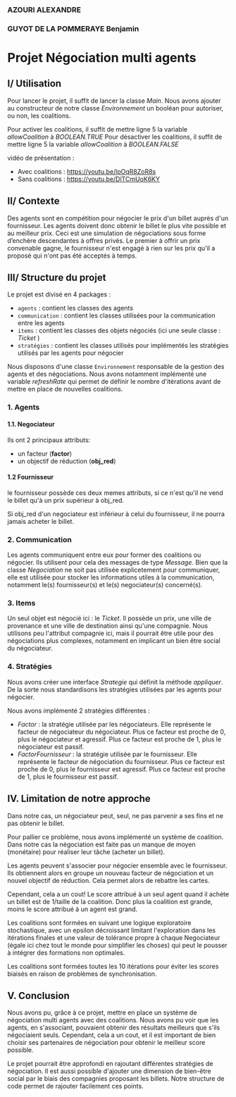 ### AZOURI ALEXANDRE
### GUYOT DE LA POMMERAYE Benjamin
# Projet Négociation multi agents

## I/ Utilisation

Pour lancer le projet, il suffit de lancer la classe *Main*.
Nous avons ajouter au constructeur de notre classe *Environnement* un booléan pour autoriser, ou non, les coalitions.

Pour activer les coalitions, il suffit de mettre ligne 5 la variable *allowCoalition* à *BOOLEAN.TRUE*
Pour désactiver les coalitions, il suffit de mettre ligne 5 la variable *allowCoalition* à *BOOLEAN.FALSE*

vidéo de présentation : 
- Avec coalitions : https://youtu.be/lpOqR8ZoR8s
- Sans coalitions : https://youtu.be/DlTCmUoK6KY

## II/ Contexte 
Des agents sont en compétition pour négocier le prix d'un billet auprès d'un fournisseur.
Les agents doivent donc obtenir le billet le plus vite possible et au meilleur prix.
Ceci est une simulation de négociations sous forme d’enchère descendantes à offres privés. Le premier à offrir un prix convenable gagne, le fournisseur n'est engagé à rien sur les prix qu'il a proposé qui n'ont pas été acceptés à temps.

## III/ Structure du projet
Le projet est divisé en 4 packages : 
- `agents` : contient les classes des agents
- `communication` : contient les classes utilisées pour la communication entre les agents
- `items` : contient les classes des objets négociés (ici une seule classe : *Ticket* )
- `stratégies` : contient les classes utilisés pour implémentés les stratégies utilisés par les agents pour négocier

Nous disposons d'une classe `Environnement` responsable de la gestion des agents et des négociations.
Nous avons notamment implémenté une variable *refreshRate* qui permet de définir le nombre d'itérations avant de mettre en place de nouvelles coalitions.


###  1. Agents
#### 1.1. Negociateur
Ils ont 2 principaux attributs:
- un facteur (**factor**)
- un objectif de réduction (**obj_red**)
#### 1.2 Fournisseur
le fournisseur possède ces deux memes attributs, si ce n'est qu'il ne vend le billet qu'à un prix supérieur à
obj_red.


Si obj_red d'un negociateur est inférieur à celui du fournisseur, il ne pourra jamais acheter le billet.

### 2. Communication
Les agents communiquent entre eux pour former des coalitions ou négocier. Ils utilisent pour cela des messages de type *Message*.
Bien que la classe *Negociation* ne soit pas utilisée explicetement pour communiquer, elle est utilisée pour stocker les informations utiles à la communication, notamment le(s) fournisseur(s) et le(s) negociateur(s) concerné(s).



### 3. Items
Un seul objet est négocié ici : le *Ticket*. Il possède un prix, une ville de provenance et une ville de destination ainsi qu'une compagnie.
Nous utilisons peu l'attribut compagnie ici, mais il pourrait être utile pour des négociations plus complexes, notamment en implicant un bien être social du négociateur.

### 4. Stratégies
Nous avons créer une interface *Strategie* qui définit la méthode *appliquer*.
De la sorte nous standardisons les stratégies utilisées par les agents pour négocier.

Nous avons implémenté 2 stratégies différentes :
- *Factor* : la stratégie utilisée par les négociateurs. Elle représente le facteur de négociateur du négociateur. Plus ce facteur est proche de 0, plus le négociateur et agressif. Plus ce facteur est proche de 1, plus le négociateur est passif.
- *FactorFournisseur* : la stratégie utilisée par le fournisseur. Elle représente le facteur de négociation du fournisseur. Plus ce facteur est proche de 0, plus le fournisseur est agressif. Plus ce facteur est proche de 1, plus le fournisseur est passif.


## IV. Limitation de notre approche

Dans notre cas, un négociateur peut, seul, ne pas parvenir a ses fins et ne pas obtenir le billet.

Pour pallier ce problème, nous avons implémenté un système de coalition. 
Dans notre cas la négociation est faite pas un manque de moyen (monétaire) pour réaliser leur tâche (acheter un billet).

Les agents peuvent s'associer pour négocier ensemble avec le fournisseur. Ils obtiennent 
alors en groupe un nouveau facteur de négociation et un nouvel objectif de réduction. Cela permet alors de rebattre
les cartes.

Cependant, cela a un cout! Le score attribué à un seul agent quand il achète un billet est de 1/taille de la coalition.
Donc plus la coalition est grande, moins le score attribué à un agent est grand.

Les coalitions sont formées en suivant une logique exploratoire stochastique, avec un epsilon décroissant limitant 
l'exploration dans les itérations finales et une valeur de tolérance propre à chaque Negociateur 
(égale ici chez tout le monde pour simplifier les choses)
qui peut le pousser à intégrer des formations non optimales.

Les coalitions sont formées toutes les 10 itérations pour éviter les scores biaisés en raison de problèmes de synchronisation.

## V. Conclusion
Nous avons pu, grâce à ce projet, mettre en place un système de négociation multi agents avec des coalitions.
Nous avons pu voir que les agents, en s'associant, pouvaient obtenir des résultats meilleurs que s'ils négociaient seuls.
Cependant, cela a un cout, et il est important de bien choisir ses partenaires de négociation pour obtenir le meilleur score possible.

Le projet pourrait être approfondi en rajoutant différentes stratégies de négociation. Il est aussi possible d'ajouter une dimension de bien-être social par le biais des compagnies proposant les billets.
Notre structure de code permet de rajouter facilement ces points.
